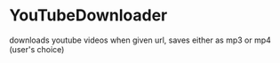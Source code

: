 # YouTubeDownloader
downloads youtube videos when given url, saves either as mp3 or mp4 (user's choice)
